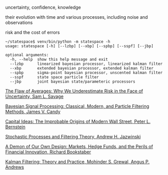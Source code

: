uncertainty, confidence, knowledge

their evolution with time and various processes, including noise and observations

risk and the cost of errors

    ~/statespace$ venv/bin/python -m statespace -h
    usage: statespace [-h] [--lzbp] [--xbp] [--spbp] [--sspf] [--jbp]
    
    optional arguments:
      -h, --help  show this help message and exit
      --lzbp      linearized bayesian processor, linearized kalman filter
      --xbp       extended bayesian processor, extended kalman filter
      --spbp      sigma-point bayesian processor, unscented kalman filter
      --sspf      state space particle filter
      --jbp       joint bayesian state/parameteric processors

[The Flaw of Averages: Why We Underestimate Risk in the Face of Uncertainty, Sam L. Savage](http://a.co/cDDBO9p)

[Bayesian Signal Processing: Classical, Modern, and Particle Filtering Methods, James V. Candy](http://a.co/gp4upXd)

[Capital Ideas: The Improbable Origins of Modern Wall Street, Peter L. Bernstein](http://a.co/1Y1DR9p)

[Stochastic Processes and Filtering Theory, Andrew H. Jazwinski](http://a.co/cm5zfQu) 

[A Demon of Our Own Design: Markets, Hedge Funds, and the Perils of Financial Innovation, Richard Bookstaber](http://a.co/4FvnyfB)

[Kalman Filtering: Theory and Practice, Mohinder S. Grewal, Angus P. Andrews](http://a.co/6hAa35c)
